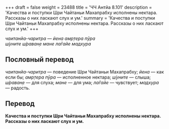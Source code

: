 +++
draft = false
weight = 23488
title = 'ЧЧ Антйа 8.101'
description = 'Качества и поступки Шри Чайтаньи Махапрабху исполнены нектара. Рассказы о них ласкают слух и ум.'
summary = 'Качества и поступки Шри Чайтаньи Махапрабху исполнены нектара. Рассказы о них ласкают слух и ум.'
+++

_чаитанйа-чаритра — йена амр̣тера пӯра  
ш́уните ш́раван̣е мане ла̄гайе мадхура_

## Пословный перевод

_чаитанйа_\-_чаритра_ — поведение Шри Чайтаньи Махапрабху; _йена_ — как если бы; _амр̣тера_ _пӯра_ — исполненное нектара; _ш́уните_ — слыша; _ш́раван̣е_ — для слуха; _мане_ — для ума; _ла̄гайе_ — чувствует; _мадхура_ — радость.

## Перевод

**Качества и поступки Шри Чайтаньи Махапрабху исполнены нектара. Рассказы о них ласкают слух и ум.**
